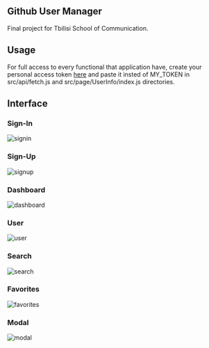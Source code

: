 
## Github User Manager
Final project for Tbilisi School of Communication.

## Usage
For full access to every functional that application have, create your personal access token [here](https://docs.github.com/en/rest/guides/getting-started-with-the-rest-api#authentication) and paste it insted of MY_TOKEN in src/api/fetch.js and src/page/UserInfo/index.js directories.

## Interface

### Sign-In
![signin](https://user-images.githubusercontent.com/64141913/124827221-d52c6400-df86-11eb-8224-22e0820a513f.png)

### Sign-Up
![signup](https://user-images.githubusercontent.com/64141913/124827265-e4131680-df86-11eb-8843-90aac5f9458e.png)

### Dashboard
![dashboard](https://user-images.githubusercontent.com/64141913/124827281-eaa18e00-df86-11eb-90d8-916b5edf0524.png)

### User
![user](https://user-images.githubusercontent.com/64141913/124827353-0016b800-df87-11eb-9645-cafa3926b480.png)

### Search
![search](https://user-images.githubusercontent.com/64141913/124827451-1a509600-df87-11eb-97e2-bf259afc97b9.png)

### Favorites
![favorites](https://user-images.githubusercontent.com/64141913/124827478-22a8d100-df87-11eb-9ac0-393cbf2753b7.png)

### Modal
![modal](https://user-images.githubusercontent.com/64141913/124827523-2dfbfc80-df87-11eb-9641-bc3b4c7fd61f.png)
